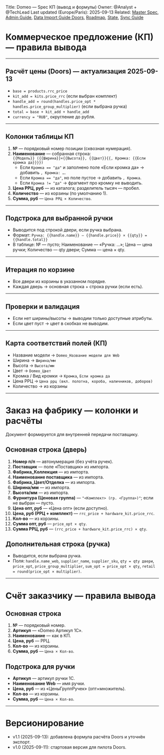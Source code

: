 Title: Domeo — Spec КП (вывод и формулы)
Owner: @Analyst + @TechLead
Last updated (Europe/Paris): 2025-09-13
Related: [Master Spec](./master_spec.md), [Admin Guide](./admin_guide.md), [Data Import Guide Doors](./data_import_guide_doors.md),
         [Roadmap](./roadmap.md), [State](./state.md), [Sync Guide](./sync_guide.md)

# Коммерческое предложение (КП) — правила вывода

---

## Расчёт цены (Doors) — актуализация 2025-09-13
- `base = products.rrc_price`  
- `kit_add = kits.price_rrc` (если выбран комплект)  
- `handle_add = round(handles.price_opt * handles.price_group_multiplier)` (если выбрана ручка)  
- `total = base + kit_add + handle_add`  
- `currency = "RUB"`, округление до рубля.

---

## Колонки таблицы КП
1. **№** — порядковый номер позиции (сквозная нумерация).  
2. **Наименование** — собранная строка:  
   `{{Модель}} ({{Ширина}}×{{Высота}}, {{Цвет}}{{, Кромка: {{Если кромка да}}}})`  
   - Если `Кромка == "да"` и заполнено поле «Если кромка да» → добавить `, Кромка: …`.  
   - Если `Кромка == "да"`, но поле пустое → добавить `, Кромка`.  
   - Если `Кромка != "да"` → фрагмент про кромку не выводить.  
3. **Цена РРЦ, руб** — из каталога; разделитель тысяч — пробел.  
4. **Количество** — из корзины (по умолчанию 1).  
5. **Сумма, руб** — `Цена РРЦ × Количество`.

---

## Подстрока для выбранной ручки
- Выводится под строкой двери, если ручка выбрана.  
- Формат: `Ручка: {{handle.name}} — {{handle.price}} × {{qty}} = {{handle.total}}`  
- В таблице: № — пусто; Наименование — «Ручка: …»; Цена — цена ручки; Количество — qty двери; Сумма — цена × qty.

---

## Итерация по корзине
- Все двери из корзины в указанном порядке.  
- Каждая дверь → основная строка + строка ручки (если есть).

---

## Проверки и валидация
- Если нет ширины/высоты → выводим только доступные атрибуты.  
- Если цвет пуст → цвет в скобках не выводим.

---

## Карта соответствий полей (КП)
- Название модели → `Domeo_Название модели для Web`  
- Ширина → `Ширина/мм`  
- Высота → `Высота/мм`  
- Цвет → `Domeo_Цвет`  
- Кромка / Вид кромки → `Кромка`, `Если кромка да`  
- Цена РРЦ → `Цена ррц (вкл. полотна, короба, наличников, доборов)`  
- Количество → из корзины

---

# Заказ на фабрику — колонки и расчёты

Документ формируется для внутренней передачи поставщику.

## Основная строка (дверь)
1. **Номер п/п** — автонумерация (без учёта ручек).  
2. **Поставщик** — поле «Поставщик» из импорта.  
3. **Фабрика_Коллекция** — из импорта.  
4. **Наименование поставщика** — из импорта.  
5. **Фабрика_Цвет/Отделка** — из импорта.  
6. **Ширина/мм** — из импорта.  
7. **Высота/мм** — из импорта.  
8. **Фурнитура (Ценовая группа)** — `"<Комплект> (гр. <Группа>)"`; если не выбран — пусто.  
9. **Цена опт, руб** — «Цена опт» (если доступно).  
10. **Цена, руб (РРЦ + комплект)** — `rrc_price + hardware_kit.price_rrc`.  
11. **Кол-во** — из корзины.  
12. **Сумма опт, руб** — `price_opt × qty`.  
13. **Сумма РРЦ, руб** — `(rrc_price + hardware_kit.price_rrc) × qty`.

## Дополнительная строка (ручка)
- Выводится, если выбрана ручка.  
- Поля: `handle.name_web`, `supplier_name`, `supplier_sku`, `qty = qty двери`, `price_opt`, `price_group_multiplier`, `sum_opt = price_opt × qty`, `retail = round(price_opt × multiplier)`.

---

# Счёт заказчику — правила вывода

## Основная строка
1. **№** — порядковый номер.  
2. **Артикул** — «Domeo Артикул 1С».  
3. **Наименование** — как в КП.  
4. **Цена, руб** — РРЦ.  
5. **Кол-во** — из корзины.  
6. **Сумма, руб** — `Цена × Кол-во`.

## Подстрока для ручки
- **Артикул** — артикул ручки 1С.  
- **Наименование Web** — имя ручки.  
- **Цена, руб** — из «ЦеныГруппРучек» (опт×множитель).  
- **Кол-во** — из корзины.  
- **Сумма, руб** — `Цена × Кол-во`.

---

# Версионирование
- v1.1 (2025-09-13): добавлена формула расчёта Doors и уточнён экспорт.  
- v1.0 (2025-09-11): стартовая версия для пилота Doors.
